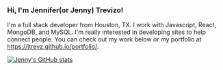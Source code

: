### Hi, I'm Jennifer(or Jenny) Trevizo!

I'm a full stack developer from Houston, TX. I work with Javascript, React, MongoDB, and MySQL. I'm really interested in developing sites to help connect people. You can check out my work below or my portfolio at https://jtrevz.github.io/portfolio/.

[![Jenny's GitHub stats](https://github-readme-stats.vercel.app/api?username=jtrevz)](https://github.com/anuraghazra/github-readme-stats)
